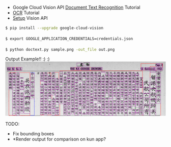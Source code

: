 -  Google Cloud Vision API [Document Text Recognition](https://cloud.google.com/vision/docs/fulltext-annotations#making_the_api_request_and_reading_text_bounds_from_the_response) Tutorial
- [OCR](https://cloud.google.com/vision/docs/ocr) Tutorial
- [Setup](https://cloud.google.com/vision/docs/libraries#installing_the_client_library) Vision API

```bash
$ pip install --upgrade google-cloud-vision

$ export GOOGLE_APPLICATION_CREDENTIALS=credentials.json

$ python doctext.py sample.png -out_file out.png
```
Output Example!! :) :) 
![](sample_out.png)

TODO:
- Fix bounding boxes
- *Render output for comparison on kun app?